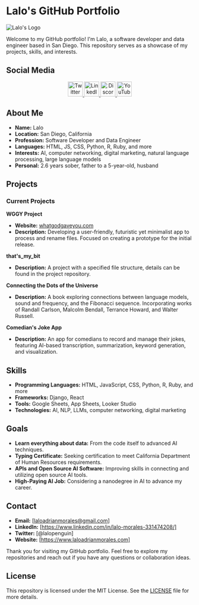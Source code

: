 # Lalo's GitHub Portfolio

![Lalo's Logo](https://laloadrianmorales.com/wp-content/uploads/2024/01/AIpenguins2-768x768.jpeg)

Welcome to my GitHub portfolio! I'm Lalo, a software developer and data engineer based in San Diego. This repository serves as a showcase of my projects, skills, and interests.

## Social Media

<div align="center">
  <a href="[https://twitter.com/yourprofile](https://twitter.com/lalopenguin)" target="_blank">
    <img src="https://img.icons8.com/ios-filled/50/000000/twitter.png" width="40" height="40" alt="Twitter"/>
  </a>
  <a href="[https://linkedin.com/in/yourprofile](https://www.linkedin.com/in/lalo-morales-331474208/)" target="_blank">
    <img src="https://img.icons8.com/ios-filled/50/000000/linkedin.png" width="40" height="40" alt="LinkedIn"/>
  </a>
  <a href="[https://discord.com/users/yourprofile](https://www.discord.com/users/laloadrianmorales)" target="_blank">
    <img src="https://img.icons8.com/ios-filled/50/000000/discord-logo.png" width="40" height="40" alt="Discord"/>
  </a>
  <a href="[https://youtube.com/yourprofile](https://www.youtube.com/@thelalomorales)" target="_blank">
    <img src="https://img.icons8.com/ios-filled/50/000000/youtube-play.png" width="40" height="40" alt="YouTube"/>
  </a>
</div>

## About Me

- **Name:** Lalo
- **Location:** San Diego, California
- **Profession:** Software Developer and Data Engineer
- **Languages:** HTML, JS, CSS, Python, R, Ruby, and more
- **Interests:** AI, computer networking, digital marketing, natural language processing, large language models
- **Personal:** 2.6 years sober, father to a 5-year-old, husband

## Projects

### Current Projects

 **WGGY Project**
   - **Website:** [whatgodgaveyou.com](http://whatgodgaveyou.com)
   - **Description:** Developing a user-friendly, futuristic yet minimalist app to process and rename files. Focused on creating a prototype for the initial release.

 **that's_my_bit**
   - **Description:** A project with a specified file structure, details can be found in the project repository.

 **Connecting the Dots of the Universe**
   - **Description:** A book exploring connections between language models, sound and frequency, and the Fibonacci sequence. Incorporating works of Randall Carlson, Malcolm Bendall, Terrance Howard, and Walter Russell.

 **Comedian's Joke App**
   - **Description:** An app for comedians to record and manage their jokes, featuring AI-based transcription, summarization, keyword generation, and visualization.

## Skills

- **Programming Languages:** HTML, JavaScript, CSS, Python, R, Ruby, and more
- **Frameworks:** Django, React
- **Tools:** Google Sheets, App Sheets, Looker Studio
- **Technologies:** AI, NLP, LLMs, computer networking, digital marketing

## Goals

- **Learn everything about data:** From the code itself to advanced AI techniques.
- **Typing Certificate:** Seeking certification to meet California Department of Human Resources requirements.
- **APIs and Open Source AI Software:** Improving skills in connecting and utilizing open source AI tools.
- **High-Paying AI Job:** Considering a nanodegree in AI to advance my career.

## Contact

- **Email:** [laloadrianmorales@gmail.com]
- **LinkedIn:** [https://www.linkedin.com/in/lalo-morales-331474208/]
- **Twitter:** [@lalopenguin]
- **Website:** [https://www.laloadrianmorales.com]

Thank you for visiting my GitHub portfolio. Feel free to explore my repositories and reach out if you have any questions or collaboration ideas.

## License

This repository is licensed under the MIT License. See the [LICENSE](LICENSE) file for more details.
